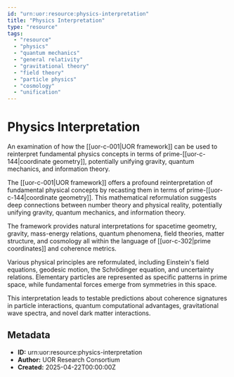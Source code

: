 ```yaml
---
id: "urn:uor:resource:physics-interpretation"
title: "Physics Interpretation"
type: "resource"
tags:
  - "resource"
  - "physics"
  - "quantum mechanics"
  - "general relativity"
  - "gravitational theory"
  - "field theory"
  - "particle physics"
  - "cosmology"
  - "unification"
---
```


# Physics Interpretation

An examination of how the [[uor-c-001|UOR framework]] can be used to reinterpret fundamental physics concepts in terms of prime-[[uor-c-144|coordinate geometry]], potentially unifying gravity, quantum mechanics, and information theory.

The [[uor-c-001|UOR framework]] offers a profound reinterpretation of fundamental physical concepts by recasting them in terms of prime-[[uor-c-144|coordinate geometry]]. This mathematical reformulation suggests deep connections between number theory and physical reality, potentially unifying gravity, quantum mechanics, and information theory.

The framework provides natural interpretations for spacetime geometry, gravity, mass-energy relations, quantum phenomena, field theories, matter structure, and cosmology all within the language of [[uor-c-302|prime coordinates]] and coherence metrics.

Various physical principles are reformulated, including Einstein's field equations, geodesic motion, the Schrödinger equation, and uncertainty relations. Elementary particles are represented as specific patterns in prime space, while fundamental forces emerge from symmetries in this space.

This interpretation leads to testable predictions about coherence signatures in particle interactions, quantum computational advantages, gravitational wave spectra, and novel dark matter interactions.

## Metadata

- **ID:** urn:uor:resource:physics-interpretation
- **Author:** UOR Research Consortium
- **Created:** 2025-04-22T00:00:00Z
